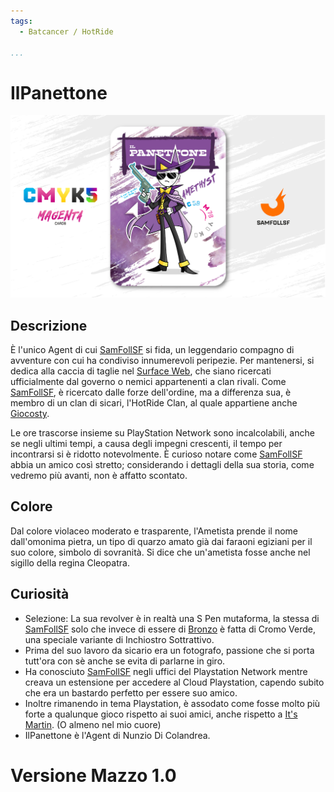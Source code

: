 ```yaml
---
tags:
  - Batcancer / HotRide

...
```


# IlPanettone

![ilpanettone](../eg/M/ilpanettone.jpg)

## Descrizione

È l'unico Agent di cui [SamFollSF](../Remix/samfollsf.md) si fida, un leggendario compagno di avventure con cui ha condiviso innumerevoli peripezie. Per mantenersi, si dedica alla caccia di taglie nel [Surface Web](../Remix/deep.md), che siano ricercati ufficialmente dal governo o nemici appartenenti a clan rivali. Come [SamFollSF](../Remix/samfollsf.md), è ricercato dalle forze dell'ordine, ma a differenza sua, è membro di un clan di sicari, l'HotRide Clan, al quale appartiene anche [Giocosty](../Nero/giocosty.md).

Le ore trascorse insieme su PlayStation Network sono incalcolabili, anche se negli ultimi tempi, a causa degli impegni crescenti, il tempo per incontrarsi si è ridotto notevolmente. È curioso notare come [SamFollSF](../Remix/samfollsf.md) abbia un amico così stretto; considerando i dettagli della sua storia, come vedremo più avanti, non è affatto scontato.

## Colore

Dal colore violaceo moderato e trasparente, l'Ametista prende il nome dall'omonima pietra, un tipo di quarzo amato già dai faraoni egiziani per il suo colore, simbolo di sovranità. Si dice che un'ametista fosse anche nel sigillo della regina Cleopatra.

## Curiosità

- Selezione: La sua revolver è in realtà una S Pen mutaforma, la stessa di [SamFollSF](../Remix/samfollsf.md) solo che invece di essere di [Bronzo](../Remix/metal.md) è fatta di Cromo Verde, una speciale variante di Inchiostro Sottrattivo.
- Prima del suo lavoro da sicario era un fotografo, passione che si porta tutt'ora con sè anche se evita di parlarne in giro.
- Ha conosciuto [SamFollSF](../Remix/samfollsf.md) negli uffici del Playstation Network mentre creava un estensione per accedere al Cloud Playstation, capendo subito che era un bastardo perfetto per essere suo amico.
- Inoltre rimanendo in tema Playstation, è assodato come fosse molto più forte a qualunque gioco rispetto ai suoi amici, anche rispetto a [It's Martin](../Giallo/martin.md). (O almeno nel mio cuore)
- IlPanettone è l'Agent di Nunzio Di Colandrea.

# Versione Mazzo 1.0